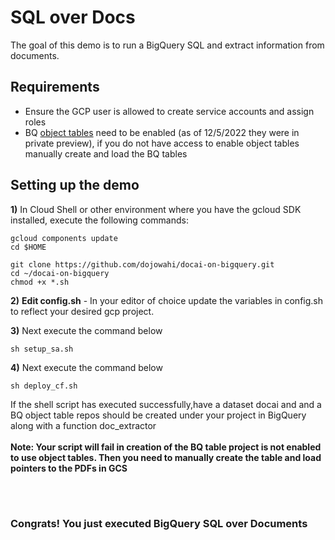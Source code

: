 # SQL over Docs
The goal of this demo is to run a BigQuery SQL and extract information from documents.

## Requirements
* Ensure the GCP user is allowed to create service accounts and assign roles
* BQ [object tables](https://cloud.google.com/bigquery/docs/object-table-introduction) need to be enabled (as of 12/5/2022 they were in private preview), if you do not have access to enable object tables manually create and load the BQ tables


## Setting up the demo
**1)** In Cloud Shell or other environment where you have the gcloud SDK installed, execute the following commands:
```console
gcloud components update 
cd $HOME

git clone https://github.com/dojowahi/docai-on-bigquery.git
cd ~/docai-on-bigquery
chmod +x *.sh
```

**2)** **Edit config.sh** - In your editor of choice update the variables in config.sh to reflect your desired gcp project.

**3)** Next execute the command below

```console
sh setup_sa.sh
```

**4)** Next execute the command below

```console
sh deploy_cf.sh
```

If the shell script has executed successfully,have a dataset docai and and a BQ object table repos should be created under your project in BigQuery along with a function doc_extractor
<br/><br/>
**Note: Your script will fail in creation of the BQ table project is not enabled to use object tables. Then you need to manually create the table and load pointers to the PDFs in GCS**

<br/><br/>
### Congrats! You just executed BigQuery SQL over Documents
